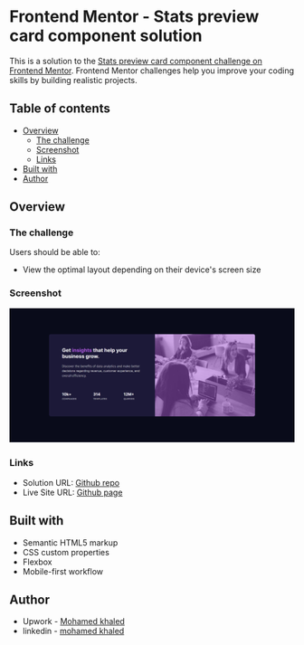 # Frontend Mentor - Stats preview card component solution

This is a solution to the [Stats preview card component challenge on Frontend Mentor](https://www.frontendmentor.io/challenges/stats-preview-card-component-8JqbgoU62). Frontend Mentor challenges help you improve your coding skills by building realistic projects. 

## Table of contents

- [Overview](#overview)
  - [The challenge](#the-challenge)
  - [Screenshot](#screenshot)
  - [Links](#links)
- [Built with](#built-with)
- [Author](#author)

## Overview

### The challenge

Users should be able to:

- View the optimal layout depending on their device's screen size

### Screenshot

![](./images/screencapture-file-E-udacity-projects-mentor-stats-preview-card-component-main-index-html-2022-03-31-16_40_43.png)
### Links

- Solution URL: [Github repo](https://github.com/mohamedkhaled4053/Stats-preview-card-component)
- Live Site URL: [Github page](https://mohamedkhaled4053.github.io/Stats-preview-card-component/)


## Built with

- Semantic HTML5 markup
- CSS custom properties
- Flexbox
- Mobile-first workflow

## Author

- Upwork - [Mohamed khaled](https://www.upwork.com/freelancers/~01a5a737ea63245d57)
- linkedin - [mohamed khaled](https://www.linkedin.com/in/mohamed-khaled-58602722b/)